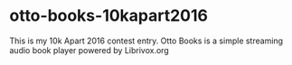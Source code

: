 # otto-books-10kapart2016
This is my 10k Apart 2016 contest entry. Otto Books is a simple streaming audio book player powered by Librivox.org
